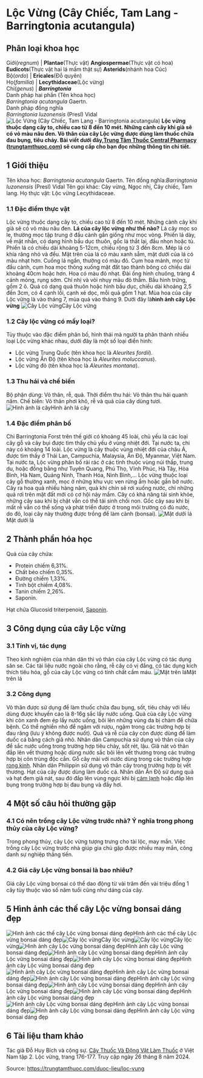 # Lộc Vừng (Cây Chiếc, Tam Lang - Barringtonia acutangula)

Phân loại khoa học  
---  
Giới(_regnum_) |  **Plantae**(Thực vật) **Angiospermae**(Thực vật có hoa) **Eudicots**(Thực vật hai lá mầm thật sự) **Asterids**(nhánh hoa Cúc)  
Bộ(_ordo_) | **Ericales**(Đỗ quyên)  
Họ(_familia_) | **Lecythidaceae**(Lộc vừng)  
Chi(_genus_) | **_Barringtonia_**  
Danh pháp hai phần (Tên khoa học)  
_Barringtonia acutangula_ Gaertn.  
Danh pháp đồng nghĩa  
_Barringtonia luzonensis_ (Presl) Vidal  
![Lộc Vừng \(Cây Chiếc, Tam Lang - Barringtonia acutangula\)](https://trungtamthuoc.com/images/others/loc-vung-e-92-2525.jpg)
**Lộc vừng thuộc dạng cây to, chiều cao từ 8 đến 10 mét. Những cành cây khi già sẽ có vỏ màu nâu đen. Vỏ thân của cây Lộc vừng được dùng làm thuốc chữa đau bụng, tiêu chảy. Bài viết dưới đây,[Trung Tâm Thuốc Central Pharmacy](https://trungtamthuoc.com/ "Trung Tâm Thuốc Central Pharmacy") ([trungtamthuoc.com](https://trungtamthuoc.com/ "trungtamthuoc.com")) sẽ cung cấp cho bạn đọc những thông tin chi tiết.**
##  1 Giới thiệu
Tên khoa học: _Barringtonia acutangula_ Gaertn.
Tên đồng nghĩa:_Barringtonia luzonensis_ (Presl) Vidal
Tên gọi khác: Cây vừng, Ngọc nhị, Cây chiếc, Tam lang.
Họ thực vật: Lộc vừng Lecythidaceae.
### 1.1 Đặc điểm thực vật
Lộc vừng thuộc dạng cây to, chiều cao từ 8 đến 10 mét. Những cành cây khi già sẽ có vỏ màu nâu đen.
**Lá của cây lộc vừng như thế nào?** Lá cây mọc so le, thường mọc tập trung ở đầu cành gần giống như mọc vòng. Phiến lá dày, về mặt nhẵn, có dạng hình bầu dục thuôn, gốc lá thắt lại, đầu nhọn hoặc tù. Phiến lá có chiều dài khoảng 5-12cm, chiều rộng từ 3 đến 8cm. Mép lá có khía răng nhỏ và đều. Mặt trên của lá có màu xanh sẫm, mặt dưới của lá có màu nhạt hơn. Cuống lá ngắn, thường có màu đỏ.
Cụm hoa mảnh, mọc từ đầu cành, cụm hoa mọc thõng xuống mặt đất tạo thành bông có chiều dài khoảng 40cm hoặc hơn. Hoa có màu đỏ nhạt. Đài ống hình chuông, tràng 4 cánh mỏng, rụng sớm. Chỉ nhị và vòi nhụy màu đỏ thẫm. Bầu hình trứng, gồm 2 ô.
Quả có dạng quả thuôn hoặc hình bầu dục, chiều dài khoảng 2,5 đến 3cm, có 4 cạnh lồi, cạnh xẻ dọc, mỗi quả gồm 1 hạt.
Mùa hoa của cây Lộc vừng là vào tháng 7, mùa quả vào tháng 9.
Dưới đây là**hình ảnh cây Lộc vừng**
![Cây Lộc vừng](https://trungtamthuoc.com/images/item/loc-vung-e-8.jpg)Cây Lộc vừng
### 1.2 Cây lộc vừng có mấy loại?
Tùy thuộc vào đặc điểm phân bố, hình thái mà người ta phân thành nhiều loại Lộc vừng khác nhau, dưới đây là một số loại điển hình:
  * Lộc vừng Trung Quốc (tên khoa học là _Aleurites fordii_).
  * Lộc vừng Ấn Độ (tên khoa học là _Aleurites moluccanus_).
  * Lộc vừng đỏ (tên khoa học là  _Aleurites montana_).


### 1.3 Thu hái và chế biến
Bộ phận dùng: Vỏ thân, rễ, quả.
Thời điểm thu hái: Vỏ thân thu hái quanh năm.
Chế biến: Vỏ thân phơi khô, rễ và quả của cây dùng tươi.
![Hình ảnh lá cây](https://trungtamthuoc.com/images/item/loc-vung-e-9.jpg)Hình ảnh lá cây
### 1.4 Đặc điểm phân bố
Chi Barringtonia Forst trên thế giới có khoảng 45 loài, chủ yếu là các loại cây gỗ và cây bụi được tìm thấy chủ yếu ở vùng nhiệt đới. Tại nước ta, chi này có khoảng 14 loài.
Lộc vừng là cây thuộc vùng nhiệt đới của châu Á, được tìm thấy ở Thái Lan, Campuchia, Malaysia, Ấn Độ, Myanmar, Việt Nam.
Tại nước ta, Lộc vừng phân bố rải rác ở các tỉnh thuộc vùng núi thấp, trung du, hoặc đồng bằng như Tuyên Quang, Phú Thọ, Vĩnh Phúc, Hà Tây, Hòa Bình, Hà Nam, Quảng Ninh, Thanh Hóa, Ninh Bình,...
Lộc vừng thuộc loại cây gỗ thường xanh, mọc ở những khu vực ven rừng ẩm hoặc gần bờ nước. Cây ra hoa quả nhiều hàng năm, quả khi chín sẽ rơi xuống nước, chỉ những quả rơi trên mặt đất mới có cơ hội nảy mầm.
Cây có khả năng tái sinh khỏe, những cây sau khi bị chặt vẫn có thể tái sinh chồi non.
Gốc cây sau khi bị mất rễ vẫn có thể sống và phát triển được ở trong môi trường có đủ nước, do đó, loại cây này thường được trồng để làm cảnh (bonsai).
![Mặt dưới lá](https://trungtamthuoc.com/images/item/loc-vung-e-90.jpg)Mặt dưới lá
##  2 Thành phần hóa học
Quả của cây chứa:
  * Protein chiếm 6,31%.
  * Chất béo chiếm 0,35%.
  * Đường chiếm 1,33%.
  * Tinh bột chiếm 4,08%.
  * Tanin chiếm 2,26%.
  * Saponin.


Hạt chứa Glucosid triterpenoid, [Saponin](https://trungtamthuoc.com/hoat-chat/saponin "Saponin").
##  3 Công dụng của cây Lộc vừng
### 3.1 Tính vị, tác dụng
Theo kinh nghiệm của nhân dân thì vỏ thân của cây Lộc vừng có tác dụng săn se.
Các tài liệu nước ngoài cho rằng, rễ cây có vị đắng, có tác dụng kích thích tiêu hóa, gỗ của cây Lộc vừng có tính chất cầm máu.
![Mặt trên lá](https://trungtamthuoc.com/images/item/loc-vung-e-91.jpg)Mặt trên lá
### 3.2 Công dụng
Vỏ thân được sử dụng để làm thuốc chữa đau bụng, sốt, tiêu chảy với liều dùng được khuyến cáo là 8-16g sắc lấy nước uống.
Quả của cây Lộc vừng khi còn xanh đem ép lấy nước uống, bôi lên những vùng da bị chàm để chữa bệnh. Có thể nghiền nhỏ để ngâm với rượu, ngậm trong các trường hợp bị đau răng (lưu ý không được nuốt).
Quả và rễ của cây còn được dùng để làm duốc cá bằng cách giã nhỏ.
Nhân dân Campuchia sử dụng vỏ thân của cây để sắc nước uống trong trường hợp tiêu chảy, sốt rét, lậu. Giã nát vỏ thân đắp lên vết thương hoặc dùng nước sắc bôi lên vết thương trong các trường hợp bị côn trùng độc cắn. Gỗ cây mài với nước dùng trong các trường hợp [rong kinh](https://trungtamthuoc.com/bai-viet/rong-kinh-rong-huyet "rong kinh").
Nhân dân Philippin sử dụng vỏ thân cây trong trường hợp bị vết thương. Hạt của cây được dùng làm duốc cá.
Nhân dân Ấn Độ sử dụng quả và hạt đem giã nát, sau đó đắp lên vùng ngực khi bị [cảm lạnh](https://trungtamthuoc.com/bai-viet/cam-lanh-nguyen-nhan-trieu-chung-va-cac-bai-thuoc-dan-gian-chua-tri "cảm lạnh") hoặc đắp lên bụng trong trường hợp bị đau bụng và đầy hơi.
##  4 Một số câu hỏi thường gặp
### 4.1 Có nên trồng cây Lộc vừng trước nhà? Ý nghĩa trong phong thủy của cây Lộc vừng?
Trong phong thủy, cây Lộc vừng tượng trưng cho tài lộc, may mắn. Việc trồng cây Lộc vừng trước nhà giúp gia chủ gặp được nhiều may mắn, công danh sự nghiệp thăng tiến.
### 4.2 Giá cây Lộc vừng bonsai là bao nhiêu?
Giá cây Lộc vừng bonsai có thể dao động từ vài trăm đến vài triệu đồng 1 cây tùy thuộc vào số năm tuổi cũng như dáng của cây.
##  5 Hình ảnh các thế cây Lộc vừng bonsai dáng đẹp
![Hình ảnh các thế cây Lộc vừng bonsai dáng đẹp](https://trungtamthuoc.com/images/item/cay-loc-vung-pg.jpg)Hình ảnh các thế cây Lộc vừng bonsai dáng đẹp![Cây lộc vừng](https://trungtamthuoc.com/images/item/cay-loc-vung-ot.jpg)Cây lộc vừng![Cây lộc vừng](https://trungtamthuoc.com/images/item/loc-vung-u.jpg)Cây lộc vừng![Hình ảnh cây Lộc vừng bonsai dáng đẹp](https://trungtamthuoc.com/images/item/loc-vung-e-6.jpg)Hình ảnh cây Lộc vừng bonsai dáng đẹp![Hình ảnh cây Lộc vừng bonsai dáng đẹp](https://trungtamthuoc.com/images/item/loc-vung-e-7.jpg)Hình ảnh cây Lộc vừng bonsai dáng đẹp![Hình ảnh cây Lộc vừng bonsai dáng đẹp](https://trungtamthuoc.com/images/item/loc-vung-e-4.jpg)Hình ảnh cây Lộc vừng bonsai dáng đẹp![Hình ảnh cây Lộc vừng bonsai dáng đẹp](https://trungtamthuoc.com/images/item/loc-vung-e-0.jpg)Hình ảnh cây Lộc vừng bonsai dáng đẹp![Hình ảnh cây Lộc vừng bonsai dáng đẹp](https://trungtamthuoc.com/images/item/loc-vung-e-0-5.jpg)Hình ảnh cây Lộc vừng bonsai dáng đẹp![Hình ảnh cây Lộc vừng bonsai dáng đẹp](https://trungtamthuoc.com/images/item/loc-vung-e-1.jpg)Hình ảnh cây Lộc vừng bonsai dáng đẹp![Hình ảnh cây Lộc vừng bonsai dáng đẹp](https://trungtamthuoc.com/images/item/loc-vung-e-2.jpg)Hình ảnh cây Lộc vừng bonsai dáng đẹp![Hình ảnh cây Lộc vừng bonsai dáng đẹp](https://trungtamthuoc.com/images/item/loc-vung-e-3.jpg)Hình ảnh cây Lộc vừng bonsai dáng đẹp![Hình ảnh cây Lộc vừng bonsai dáng đẹp](https://trungtamthuoc.com/images/item/loc-vung-e.jpg)Hình ảnh cây Lộc vừng bonsai dáng đẹp
##  6 Tài liệu tham khảo
Tác giả Đỗ Huy Bích và cộng sự. [Cây Thuốc Và Động Vật Làm Thuốc](https://trungtamthuoc.com/bai-viet/doc-online-va-tai-mien-phi-pdf-sach-cay-thuoc-va-dong-vat-lam-thuoc-o-viet-nam "Cây Thuốc Và Động Vật Làm Thuốc") ở Việt Nam tập 2. Lộc vừng, trang 176-177. Truy cập ngày 26 tháng 8 năm 2024.


Source: https://trungtamthuoc.com/duoc-lieu/loc-vung